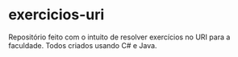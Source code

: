 # exercicios-uri
Repositório feito com o intuito de resolver exercícios no URI para a faculdade. Todos criados usando C# e Java.
